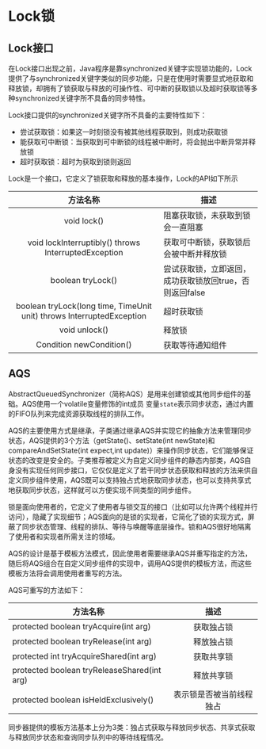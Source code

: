# Lock锁

## Lock接口

在Lock接口出现之前，Java程序是靠synchronized关键字实现锁功能的，Lock提供了与synchronized关键字类似的同步功能，只是在使用时需要显式地获取和释放锁，却拥有了锁获取与释放的可操作性、可中断的获取锁以及超时获取锁等多种synchronized关键字所不具备的同步特性。

Lock接口提供的synchronized关键字所不具备的主要特性如下：

* 尝试获取锁：如果这一时刻锁没有被其他线程获取到，则成功获取锁
* 能获取可中断锁：当获取到可中断锁的线程被中断时，将会抛出中断异常并释放锁
* 超时获取锁：超时为获取到锁则返回

Lock是一个接口，它定义了锁获取和释放的基本操作，Lock的API如下所示

|                           方法名称                           | 描述                                                    |
| :----------------------------------------------------------: | ------------------------------------------------------- |
|                         void lock()                          | 阻塞获取锁，未获取到锁会一直阻塞                        |
|     void lockInterruptibly() throws InterruptedException     | 获取可中断锁，获取锁后会被中断并释放锁                  |
|                      boolean tryLock()                       | 尝试获取锁，立即返回，成功获取锁放回true，否则返回false |
| boolean tryLock(long time, TimeUnit unit) throws InterruptedException | 超时获取锁                                              |
|                        void unlock()                         | 释放锁                                                  |
|                   Condition newCondition()                   | 获取等待通知组件                                        |

## AQS

AbstractQueuedSynchronizer（简称AQS）是用来创建锁或其他同步组件的基础。AQS使用一个volatile变量修饰的int成员 变量`state`表示同步状态，通过内置的FIFO队列来完成资源获取线程的排队工作。

AQS的主要使用方式是继承，子类通过继承AQS并实现它的抽象方法来管理同步状态，AQS提供的3个方法（getState()、setState(int newState)和compareAndSetState(int expect,int update)）来操作同步状态，它们能够保证状态的改变是安全的。子类推荐被定义为自定义同步组件的静态内部类，AQS自身没有实现任何同步接口，它仅仅是定义了若干同步状态获取和释放的方法来供自定义同步组件使用，AQS既可以支持独占式地获取同步状态，也可以支持共享式地获取同步状态，这样就可以方便实现不同类型的同步组件。

锁是面向使用者的，它定义了使用者与锁交互的接口（比如可以允许两个线程并行访问），隐藏了实现细节；AQS面向的是锁的实现者，它简化了锁的实现方式，屏蔽了同步状态管理、线程的排队、等待与唤醒等底层操作。锁和AQS很好地隔离了使用者和实现者所需关注的领域。

AQS的设计是基于模板方法模式，因此使用者需要继承AQS并重写指定的方法，随后将AQS组合在自定义同步组件的实现中，调用AQS提供的模板方法，而这些模板方法将会调用使用者重写的方法。

AQS可重写的方法如下：

| 方法名称                                    |           描述           |
| ------------------------------------------- | :----------------------: |
| protected boolean tryAcquire(int arg)       |        获取独占锁        |
| protected boolean tryRelease(int arg)       |        释放独占锁        |
| protected int tryAcquireShared(int arg)     |        获取共享锁        |
| protected boolean tryReleaseShared(int arg) |        释放共享锁        |
| protected boolean isHeldExclusively()       | 表示锁是否被当前线程独占 |

同步器提供的模板方法基本上分为3类：独占式获取与释放同步状态、共享式获取与释放同步状态和查询同步队列中的等待线程情况。